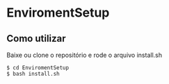 EnviromentSetup
===============

## Como utilizar

Baixe ou clone o repositório e rode o arquivo install.sh

```
$ cd EnviromentSetup
$ bash install.sh

```

